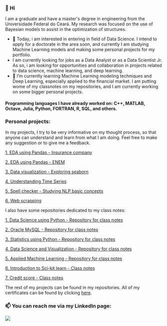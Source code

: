 

### 👋 Hi
I am a graduate and have a master's degree in engineering from the Universidade Federal do Ceará. My research was focused on the use of Bayesian models to assist in the optimization of structures.
- 👀 Today, i am interested in entering in field of Data Science. I intend to apply for a doctorate in the area soon, and currently I am studying Machine Learning models and making some personal projects for my portfolio.
- I am currently looking for jobs as a Data Analyst or as a Data Scientist Jr. As so, i am looking for opportunities and collaboration in projects related to data science, machine learning, and deep learning.
- 🌱 I’m currently learning Machine Learning modeling techniques and Deep Learning, especially applied to the financial market. I am putting wome of my classnotes on my repositories, and I am currently working on some bigger personal projects. 

#### Programming languages I have already worked on: C++, MATLAB, Octave, Julia, Python, FORTRAN, R, SQL, and others.

### Personal projects:

In my projects, I try to be very informative on my thought process, so that anyone can understand and learn from what I am doing. Feel free to make any suggestion or to give me a feedback.

[1. EDA using Pandas - Insurance company](https://github.com/LeonardoGoncRibeiro/01_DataScienceUsingPython/blob/main/04_InsuranceCompany_InferencesUsingPandas.ipynb)

[2. EDA using Pandas - ENEM](https://github.com/LeonardoGoncRibeiro/PersonalProjects/blob/main/01_ENEM_EDA.ipynb)

[3. Data visualization - Exploring seaborn](https://github.com/LeonardoGoncRibeiro/01_DataScienceUsingPython/blob/main/06_DataVisualization_ExploringSeaborn.ipynb)

[4. Understanding Time Series](https://github.com/LeonardoGoncRibeiro/01_DataScienceUsingPython/blob/main/07_TimeSeriesAnalysis.ipynb)

[5. Spell checker - Studying NLP basic concepts](https://github.com/LeonardoGoncRibeiro/01_DataScienceUsingPython/blob/main/08_SpellChecker_NLP.ipynb)

[6. Web scrapping](https://github.com/LeonardoGoncRibeiro/01_DataScienceUsingPython/blob/main/09_WebScraping.ipynb)

I also have some repositories dedicated to my class notes:

[1. Data Science using Python - Repository for class notes](https://github.com/LeonardoGoncRibeiro/01_DataScienceUsingPython) 

[2. Oracle MySQL - Repository for class notes](https://github.com/LeonardoGoncRibeiro/02_OracleMySQL) 

[3. Statistics using Python - Repository for class notes](https://github.com/LeonardoGoncRibeiro/03_StatisticsUsingPython)

[4. Data Science and Visualization - Repository for class notes](https://github.com/LeonardoGoncRibeiro/04_DataScience_And_Visualization)

[5. Applied Machine Learning - Repository for class notes](https://github.com/LeonardoGoncRibeiro/05_AppliedMachineLearning)

[6. Introduction to Sci-kit learn - Class notes](https://github.com/LeonardoGoncRibeiro/Others/blob/SKLearn_Introduction/ScikitLearn_RegressionClassificationClustering.ipynb)

[7. Credit score - Class notes](https://github.com/LeonardoGoncRibeiro/Others/tree/main/CreditScore)

The rest of my projects can be found in my repositories. All of my certificates can be found by clicking [here](https://github.com/LeonardoGoncRibeiro/Certificates).

### 📫 You can reach me via my LinkedIn page:

[<img src="https://img.shields.io/badge/linkedin-%230077B5.svg?&style=for-the-badge&logo=linkedin&logoColor=white" />](https://www.linkedin.com/in/leonardo-gon%C3%A7alves-ribeiro-619312231/)
